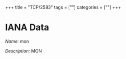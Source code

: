 +++
title = "TCP/2583"
tags = [""]
categories = [""]
+++

# IANA Data

_Name:_ mon

_Description:_ MON

